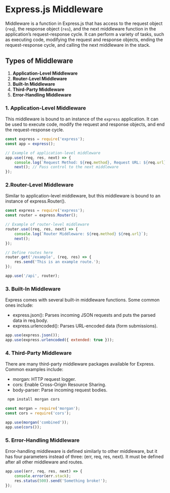 # Express.js Middleware

Middleware is a function in Express.js that has access to the request object (`req`), the response object (`res`), and the next middleware function in the application’s request-response cycle. It can perform a variety of tasks, such as executing code, modifying the request and response objects, ending the request-response cycle, and calling the next middleware in the stack.

## Types of Middleware

1. **Application-Level Middleware**
2. **Router-Level Middleware**
3. **Built-In Middleware**
4. **Third-Party Middleware**
5. **Error-Handling Middleware**

### 1. Application-Level Middleware

This middleware is bound to an instance of the `express` application. It can be used to execute code, modify the request and response objects, and end the request-response cycle.

```javascript
const express = require('express');
const app = express();

// Example of application-level middleware
app.use((req, res, next) => {
    console.log(`Request Method: ${req.method}, Request URL: ${req.url}`);
    next(); // Pass control to the next middleware
});
```


### 2.Router-Level Middleware

Similar to application-level middleware, but this middleware is bound to an instance of express.Router().

``` javascript
const express = require('express');
const router = express.Router();

// Example of router-level middleware
router.use((req, res, next) => {
    console.log(`Router Middleware: ${req.method} ${req.url}`);
    next();
});

// Define routes here
router.get('/example', (req, res) => {
    res.send('This is an example route.');
});

app.use('/api', router);
```

### 3. Built-In Middleware
Express comes with several built-in middleware functions. Some common ones include:

   - express.json(): Parses incoming JSON requests and puts the parsed data in req.body.
   - express.urlencoded(): Parses URL-encoded data (form submissions).

```javascript
app.use(express.json());
app.use(express.urlencoded({ extended: true }));
```

### 4. Third-Party Middleware
There are many third-party middleware packages available for Express. Common examples include:

  - morgan: HTTP request logger.
  - cors: Enable Cross-Origin Resource Sharing.
  - body-parser: Parse incoming request bodies.

```bash
 npm install morgan cors

```   

 ```javascript
 const morgan = require('morgan');
 const cors = require('cors');

 app.use(morgan('combined'));
 app.use(cors());
```  

### 5. Error-Handling Middleware
Error-handling middleware is defined similarly to other middleware, but it has four parameters instead of three: (err, req, res, next). It must be defined after all other middleware and routes.

```javascript
app.use((err, req, res, next) => {
    console.error(err.stack);
    res.status(500).send('Something broke!');
});
```
